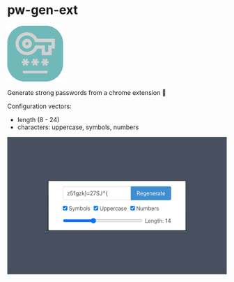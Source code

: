 # pw-gen-ext

![icon](src/icon.png)

Generate strong passwords from a chrome extension 🔐

Configuration vectors:
- length (8 - 24)
- characters: uppercase, symbols, numbers

![screenshot](screenshot.png)
